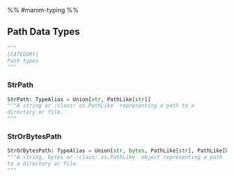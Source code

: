 
%% #manim-typing %%

## Path Data Types

```python
"""
[CATEGORY]
Path types
"""
```

### StrPath

```python
StrPath: TypeAlias = Union[str, PathLike[str]]
"""A string or :class:`os.PathLike` representing a path to a
directory or file.
"""
```

### StrOrBytesPath

```python
StrOrBytesPath: TypeAlias = Union[str, bytes, PathLike[str], PathLike[bytes]]
"""A string, bytes or :class:`os.PathLike` object representing a path
to a directory or file.
"""
```

